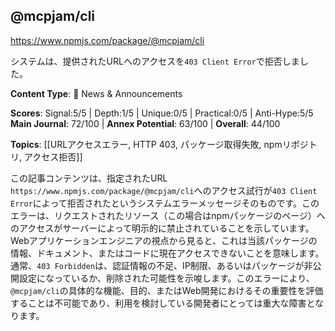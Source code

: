 ## @mcpjam/cli

https://www.npmjs.com/package/@mcpjam/cli

システムは、提供されたURLへのアクセスを`403 Client Error`で拒否しました。

**Content Type**: 📰 News & Announcements

**Scores**: Signal:5/5 | Depth:1/5 | Unique:0/5 | Practical:0/5 | Anti-Hype:5/5
**Main Journal**: 72/100 | **Annex Potential**: 63/100 | **Overall**: 44/100

**Topics**: [[URLアクセスエラー, HTTP 403, パッケージ取得失敗, npmリポジトリ, アクセス拒否]]

この記事コンテンツは、指定されたURL `https://www.npmjs.com/package/@mcpjam/cli`へのアクセス試行が`403 Client Error`によって拒否されたというシステムエラーメッセージそのものです。このエラーは、リクエストされたリソース（この場合はnpmパッケージのページ）へのアクセスがサーバーによって明示的に禁止されていることを示しています。Webアプリケーションエンジニアの視点から見ると、これは当該パッケージの情報、ドキュメント、またはコードに現在アクセスできないことを意味します。通常、`403 Forbidden`は、認証情報の不足、IP制限、あるいはパッケージが非公開設定になっているか、削除された可能性を示唆します。このエラーにより、`@mcpjam/cli`の具体的な機能、目的、またはWeb開発におけるその重要性を評価することは不可能であり、利用を検討している開発者にとっては重大な障害となります。